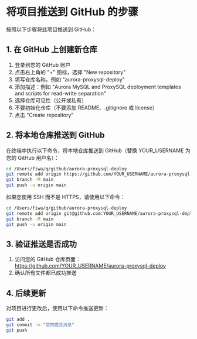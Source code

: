 # 将项目推送到 GitHub 的步骤

按照以下步骤将此项目推送到 GitHub：

## 1. 在 GitHub 上创建新仓库

1. 登录到您的 GitHub 账户
2. 点击右上角的 "+" 图标，选择 "New repository"
3. 填写仓库名称，例如 "aurora-proxysql-deploy"
4. 添加描述：例如 "Aurora MySQL and ProxySQL deployment templates and scripts for read-write separation"
5. 选择仓库可见性（公开或私有）
6. 不要初始化仓库（不要添加 README、.gitignore 或 license）
7. 点击 "Create repository"

## 2. 将本地仓库推送到 GitHub

在终端中执行以下命令，将本地仓库推送到 GitHub（替换 YOUR_USERNAME 为您的 GitHub 用户名）：

```bash
cd /Users/fiwa/q/github/aurora-proxysql-deploy
git remote add origin https://github.com/YOUR_USERNAME/aurora-proxysql-deploy.git
git branch -M main
git push -u origin main
```

如果您使用 SSH 而不是 HTTPS，请使用以下命令：

```bash
cd /Users/fiwa/q/github/aurora-proxysql-deploy
git remote add origin git@github.com:YOUR_USERNAME/aurora-proxysql-deploy.git
git branch -M main
git push -u origin main
```

## 3. 验证推送是否成功

1. 访问您的 GitHub 仓库页面：https://github.com/YOUR_USERNAME/aurora-proxysql-deploy
2. 确认所有文件都已成功推送

## 4. 后续更新

对项目进行更改后，使用以下命令推送更新：

```bash
git add .
git commit -m "您的提交消息"
git push
```
